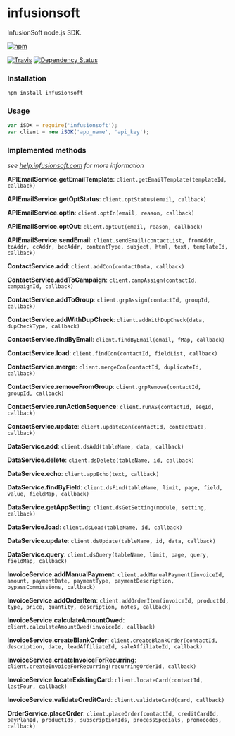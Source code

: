 infusionsoft
============

InfusionSoft node.js SDK.

[![npm](https://nodei.co/npm/infusionsoft.png?downloads=true)](https://npmjs.org/package/infusionsoft)

[![Travis](https://travis-ci.org/patricklodder/infusionsoft.png)](https://travis-ci.org/patricklodder/infusionsoft) [![Dependency Status](https://david-dm.org/patricklodder/infusionsoft.png?theme=shields.io)](https://david-dm.org/patricklodder/infusionsoft)

### Installation ###
```bash
npm install infusionsoft 
```

### Usage ###
```javascript
var iSDK = require('infusionsoft');
var client = new iSDK('app_name', 'api_key');
```

### Implemented methods ###
*see [help.infusionsoft.com](http://help.infusionsoft.com/api-docs) for more information*



**APIEmailService.getEmailTemplate**: ```client.getEmailTemplate(templateId, callback)```

**APIEmailService.getOptStatus**: ```client.optStatus(email, callback)```

**APIEmailService.optIn**: ```client.optIn(email, reason, callback)```

**APIEmailService.optOut**: ```client.optOut(email, reason, callback)```

**APIEmailService.sendEmail**: ```client.sendEmail(contactList, fromAddr, toAddr, ccAddr, bccAddr, contentType, subject, html, text, templateId, callback)```



**ContactService.add**: ```client.addCon(contactData, callback)```

**ContactService.addToCampaign**: ```client.campAssign(contactId, campaignId, callback)```

**ContactService.addToGroup**: ```client.grpAssign(contactId, groupId, callback)```

**ContactService.addWithDupCheck**: ```client.addWithDupCheck(data, dupCheckType, callback)```

**ContactService.findByEmail**: ```client.findByEmail(email, fMap, callback)```

**ContactService.load**: ```client.findCon(contactId, fieldList, callback)```

**ContactService.merge**: ```client.mergeCon(contactId, duplicateId, callback)```

**ContactService.removeFromGroup**: ```client.grpRemove(contactId, groupId, callback)```

**ContactService.runActionSequence**: ```client.runAS(contactId, seqId, callback)```

**ContactService.update**: ```client.updateCon(contactId, contactData, callback)```



**DataService.add**: ```client.dsAdd(tableName, data, callback)```

**DataService.delete**: ```client.dsDelete(tableName, id, callback)```

**DataService.echo**: ```client.appEcho(text, callback)```

**DataService.findByField**: ```client.dsFind(tableName, limit, page, field, value, fieldMap, callback)```

**DataService.getAppSetting**: ```client.dsGetSetting(module, setting, callback)```

**DataService.load**: ```client.dsLoad(tableName, id, callback)```

**DataService.update**: ```client.dsUpdate(tableName, id, data, callback)```

**DataService.query**: ```client.dsQuery(tableName, limit, page, query, fieldMap, callback)```



**InvoiceService.addManualPayment**: ```client.addManualPayment(invoiceId, amount, paymentDate, paymentType, paymentDescription, bypassCommissions, callback)```

**InvoiceService.addOrderItem**: ```client.addOrderItem(invoiceId, productId, type, price, quantity, description, notes, callback)```

**InvoiceService.calculateAmountOwed**: ```client.calculateAmountOwed(invoiceId, callback)```

**InvoiceService.createBlankOrder**: ```client.createBlankOrder(contactId, description, date, leadAffiliateId, saleAffiliateId, callback)```

**InvoiceService.createInvoiceForRecurring**: ```client.createInvoiceForRecurring(recurringOrderId, callback)```

**InvoiceService.locateExistingCard**: ```client.locateCard(contactId, lastFour, callback)```

**InvoiceService.validateCreditCard**: ```client.validateCard(card, callback)```



**OrderService.placeOrder**: ```client.placeOrder(contactId, creditCardId, payPlanId, productIds, subscriptionIds, processSpecials, promocodes, callback)```

